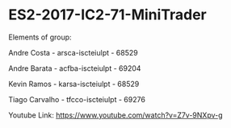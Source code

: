# ES2-2017-IC2-71-MiniTrader

Elements of group: 

 Andre Costa 		  -       arsca-iscteiulpt 	   -      68529
 
 Andre Barata 		 -       acfba-iscteiulpt	    -      69204
 
 Kevin Ramos 		  -       karsa-iscteiulpt	    -      68529
 
 Tiago Carvalho 		-      tfcco-iscteiulpt	   -       69276


Youtube Link: https://www.youtube.com/watch?v=Z7v-9NXpv-g
